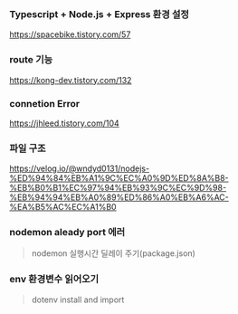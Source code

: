 ### Typescript + Node.js + Express 환경 설정

https://spacebike.tistory.com/57

### route 기능

https://kong-dev.tistory.com/132

### connetion Error

https://jhleed.tistory.com/104

### 파일 구조

https://velog.io/@wndyd0131/nodejs-%ED%94%84%EB%A1%9C%EC%A0%9D%ED%8A%B8-%EB%B0%B1%EC%97%94%EB%93%9C%EC%9D%98-%EB%94%94%EB%A0%89%ED%86%A0%EB%A6%AC-%EA%B5%AC%EC%A1%B0

### nodemon aleady port 에러

> nodemon 실행시간 딜레이 주기(package.json)

### env 환경변수 읽어오기

> dotenv install and import
